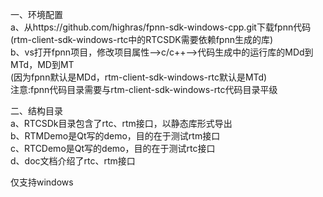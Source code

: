 一、环境配置  
    a、从https://github.com/highras/fpnn-sdk-windows-cpp.git下载fpnn代码  
       (rtm-client-sdk-windows-rtc中的RTCSDK需要依赖fpnn生成的库)  
    b、vs打开fpnn项目，修改项目属性-->c/c++-->代码生成中的运行库的MDd到MTd，MD到MT  
       (因为fpnn默认是MDd，rtm-client-sdk-windows-rtc默认是MTd)  
    注意:fpnn代码目录需要与rtm-client-sdk-windows-rtc代码目录平级  
      
二、结构目录    
    a、RTCSDk目录包含了rtc、rtm接口，以静态库形式导出  
    b、RTMDemo是Qt写的demo，目的在于测试rtm接口  
    c、RTCDemo是Qt写的demo，目的在于测试rtc接口  
    d、doc文档介绍了rtc、rtm接口  

仅支持windows  


